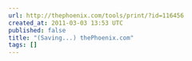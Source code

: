 ```yaml
---
url: http://thephoenix.com/tools/print/?id=116456
created_at: 2011-03-03 13:53 UTC
published: false
title: "(Saving...) thePhoenix.com"
tags: []
---
```



